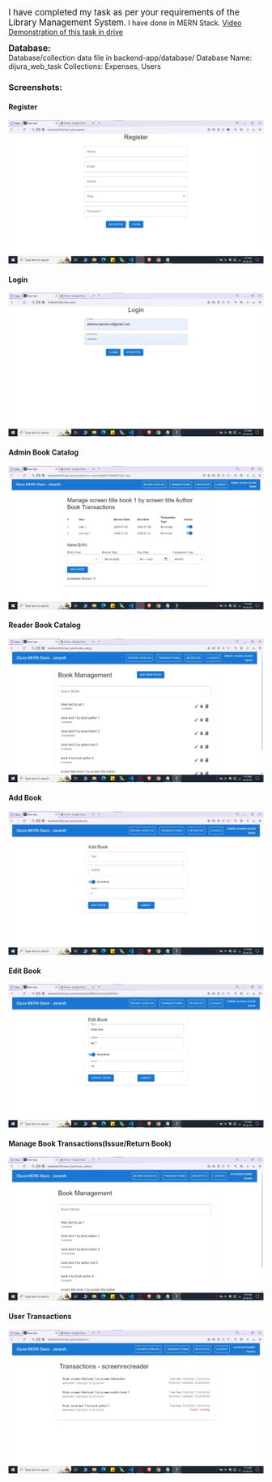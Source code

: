 <span style="font-size:larger;">I have completed my task as per your requirements of the Library Management System.</span>
I have done in MERN Stack.
[Video Demonstration of this task in drive](https://drive.google.com/file/d/1vsih45UQTRFcha6OXcC_1ahINGRmb5Dv/view?usp=sharing)

<div style="font-size:larger;font-weight:bold;">Database:</div>
Database/collection data file in backend-app/database/
Database Name: dijura_web_task
Collections: Expenses, Users 

<h3>Screenshots:</h3>
<h4>Register</h4>
<img  src="https://raw.githubusercontent.com/sjjana77/dijura_task/main/screenshots/register.jpg" />

<h4>Login</h4>
<img  src="https://raw.githubusercontent.com/sjjana77/dijura_task/main/screenshots/login.jpg" />

<h4>Admin Book Catalog</h4>
<img  src="https://raw.githubusercontent.com/sjjana77/dijura_task/main/screenshots/admin%20manage%20book%20transaction.jpg" />

<h4>Reader Book Catalog</h4>
<img  src="https://raw.githubusercontent.com/sjjana77/dijura_task/main/screenshots/book%20catalog.jpg" />

<h4>Add Book</h4>
<img  src="https://raw.githubusercontent.com/sjjana77/dijura_task/main/screenshots/add%20book.jpg" />

<h4>Edit Book</h4>
<img  src="https://raw.githubusercontent.com/sjjana77/dijura_task/main/screenshots/edit%20book.jpg" />

<h4>Manage Book Transactions(Issue/Return Book)</h4>
<img  src="https://raw.githubusercontent.com/sjjana77/dijura_task/main/screenshots/reader%20manage%20book%20transaction.jpg" />

<h4>User Transactions</h4>
<img  src="https://raw.githubusercontent.com/sjjana77/dijura_task/main/screenshots/transactions.jpg" />
